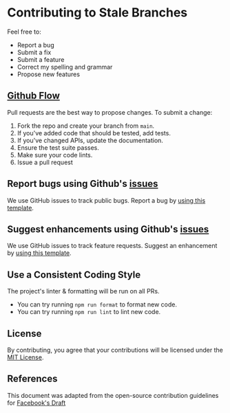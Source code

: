 # Contributing to Stale Branches
Feel free to:

- Report a bug
- Submit a fix
- Submit a feature
- Correct my spelling and grammar
- Propose new features

## [Github Flow](https://docs.github.com/en/get-started/quickstart/github-flow)
Pull requests are the best way to propose changes. To submit a change:

1. Fork the repo and create your branch from `main`.
2. If you've added code that should be tested, add tests.
3. If you've changed APIs, update the documentation.
4. Ensure the test suite passes.
5. Make sure your code lints.
6. Issue a pull request

## Report bugs using Github's [issues](https://github.com/crs-k/stale-branches/issues/new?assignees=&labels=bug+%F0%9F%90%9B&template=bug_report.md&title=%5BBUG%5D)
We use GitHub issues to track public bugs. Report a bug by [using this template](https://github.com/crs-k/stale-branches/issues/new?assignees=&labels=bug+%F0%9F%90%9B&template=bug_report.md&title=%5BBUG%5D).

## Suggest enhancements using Github's [issues](https://github.com/crs-k/stale-branches/issues/new?assignees=&labels=enhancement+%F0%9F%92%8E&template=feature_request.md&title=%5BFEATURE%5D)
We use GitHub issues to track feature requests. Suggest an enhancement by [using this template](https://github.com/crs-k/stale-branches/issues/new?assignees=&labels=enhancement+%F0%9F%92%8E&template=feature_request.md&title=%5BFEATURE%5D).

## Use a Consistent Coding Style
The project's linter & formatting will be run on all PRs.

* You can try running `npm run format` to format new code.
* You can try running `npm run lint` to lint new code.

## License
By contributing, you agree that your contributions will be licensed under the [MIT License](https://github.com/crs-k/stale-branches/blob/main/LICENSE).

## References
This document was adapted from the open-source contribution guidelines for [Facebook's Draft](https://github.com/facebook/draft-js/blob/main/CONTRIBUTING.md)
